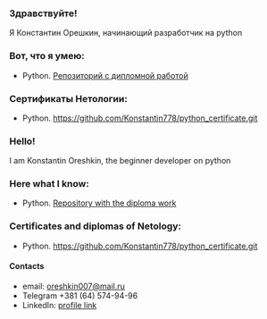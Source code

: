 ### Здравствуйте!

Я Константин Орешкин, начинающий разработчик на python

### Вот, что я умею:

* Python. [Репозиторий с дипломной работой](https://github.com/Konstantin778/vkinder_bot.git)

### Сертификаты Нетологии:

* Python. https://github.com/Konstantin778/python_certificate.git


### Hello!

I am Konstantin Oreshkin, the beginner developer on python

### Here what I know:

* Python. [Repository with the diploma work](https://github.com/Konstantin778/vkinder_bot.git)

### Certificates and diplomas of Netology:

* Python. https://github.com/Konstantin778/python_certificate.git

#### Contacts
* email: oreshkin007@mail.ru
* Telegram +381 (64) 574-94-96
* LinkedIn: [profile link](https://www.linkedin.com/in/константин-орешкин-b29378261/)
